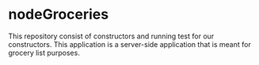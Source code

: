 # nodeGroceries
This repository consist of constructors and running test for our constructors. This application is a server-side application that is meant for grocery list purposes. 
